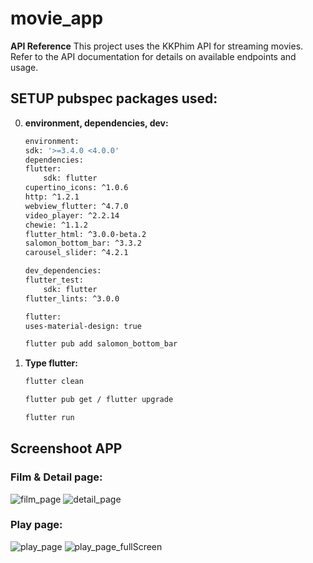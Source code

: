# movie_app
**API Reference**
This project uses the KKPhim API for streaming movies. Refer to the API documentation for details on available endpoints and usage.

## SETUP pubspec packages used:
0. **environment, dependencies, dev:**
    ```sh
    environment:
    sdk: '>=3.4.0 <4.0.0'
    dependencies:
    flutter:
        sdk: flutter
    cupertino_icons: ^1.0.6
    http: ^1.2.1
    webview_flutter: ^4.7.0
    video_player: ^2.2.14
    chewie: ^1.1.2
    flutter_html: ^3.0.0-beta.2
    salomon_bottom_bar: ^3.3.2
    carousel_slider: ^4.2.1

    dev_dependencies:
    flutter_test:
        sdk: flutter
    flutter_lints: ^3.0.0

    flutter:
    uses-material-design: true
    ```
    ```sh
    flutter pub add salomon_bottom_bar
    ```

1. **Type flutter:**
   ```sh
   flutter clean
   ```
   ```sh
   flutter pub get / flutter upgrade
   ```
   ```sh
   flutter run
   ```

## Screenshoot APP
### Film & Detail page:
![film_page](images/image-3.png)
![detail_page](images/image-2.png)

### Play page:
![play_page](images/image.png)
![play_page_fullScreen](images/image-1.png)
